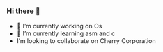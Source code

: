 ### Hi there 👋


- 🔭 I’m currently working on Os
- 🌱 I’m currently learning asm and c
- I’m looking to collaborate on Cherry Corporation
